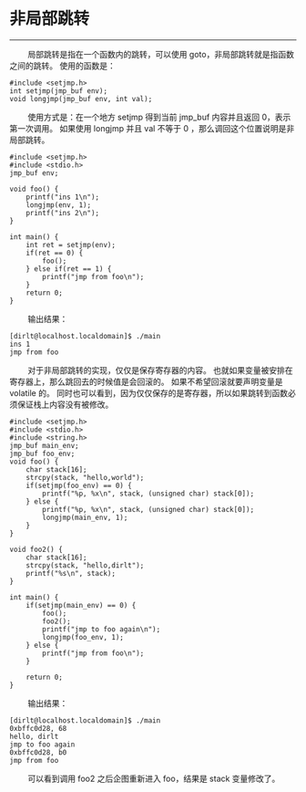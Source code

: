 # 非局部跳转
***

&emsp;&emsp;
局部跳转是指在一个函数内的跳转，可以使用 goto，非局部跳转就是指函数之间的跳转。
使用的函数是：

    #include <setjmp.h>
    int setjmp(jmp_buf env);
    void longjmp(jmp_buf env, int val);

&emsp;&emsp;
使用方式是：在一个地方 setjmp 得到当前 jmp_buf 内容并且返回 0，表示第一次调用。
如果使用 longjmp 并且 val 不等于 0 ，那么调回这个位置说明是非局部跳转。

    #include <setjmp.h>
    #include <stdio.h>
    jmp_buf env;
    
    void foo() {
        printf("ins 1\n");
        longjmp(env, 1);
        printf("ins 2\n");
    }
    
    int main() {
        int ret = setjmp(env);
        if(ret == 0) {
            foo();
        } else if(ret == 1) {
            printf("jmp from foo\n");
        }
        return 0;
    }
    
&emsp;&emsp;
输出结果：
        
    [dirlt@localhost.localdomain]$ ./main
    ins 1
    jmp from foo
    
&emsp;&emsp;
对于非局部跳转的实现，仅仅是保存寄存器的内容。
也就如果变量被安排在寄存器上，那么跳回去的时候值是会回滚的。
如果不希望回滚就要声明变量是 volatile 的。
同时也可以看到，因为仅仅保存的是寄存器，所以如果跳转到函数必须保证栈上内容没有被修改。

    #include <setjmp.h>
    #include <stdio.h>
    #include <string.h>
    jmp_buf main_env;
    jmp_buf foo_env;
    void foo() {
        char stack[16];
        strcpy(stack, "hello,world");
        if(setjmp(foo_env) == 0) {
            printf("%p, %x\n", stack, (unsigned char) stack[0]);
        } else {
            printf("%p, %x\n", stack, (unsigned char) stack[0]);
            longjmp(main_env, 1);
        }
    }
    
    void foo2() {
        char stack[16];
        strcpy(stack, "hello,dirlt");
        printf("%s\n", stack);
    }
    
    int main() {
        if(setjmp(main_env) == 0) {
            foo();
            foo2();
            printf("jmp to foo again\n");
            longjmp(foo_env, 1);
        } else {
            printf("jmp from foo\n");
        }
        
        return 0;
    }
    
&emsp;&emsp;
输出结果：
    
    [dirlt@localhost.localdomain]$ ./main
    0xbffc0d28, 68
    hello, dirlt
    jmp to foo again
    0xbffc0d28, b0
    jmp from foo

&emsp;&emsp;
可以看到调用 foo2 之后企图重新进入 foo，结果是 stack 变量修改了。